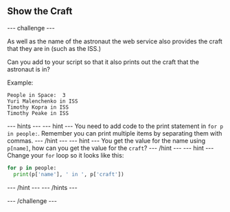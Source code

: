 

## Show the Craft

--- challenge ---


As well as the name of the astronaut the web service also provides the craft that they are in (such as the ISS.)

Can you add to your script so that it also prints out the craft that the astronaut is in? 

Example:

```
People in Space:  3
Yuri Malenchenko in ISS
Timothy Kopra in ISS
Timothy Peake in ISS
```

--- hints --- 
--- hint ---
You need to add code to the print statement in `for p in people:`. Remember you can print multiple items by separating them with commas. 
--- /hint --- 
--- hint ---
You get the value for the name using `p[name]`, how can you get the value for the `craft`? 
--- /hint --- 
--- hint ---
Change your `for` loop so it looks like this:
```python
for p in people:
  print(p['name'], ' in ', p['craft'])
```
--- /hint --- 
--- /hints ---

--- /challenge ---

